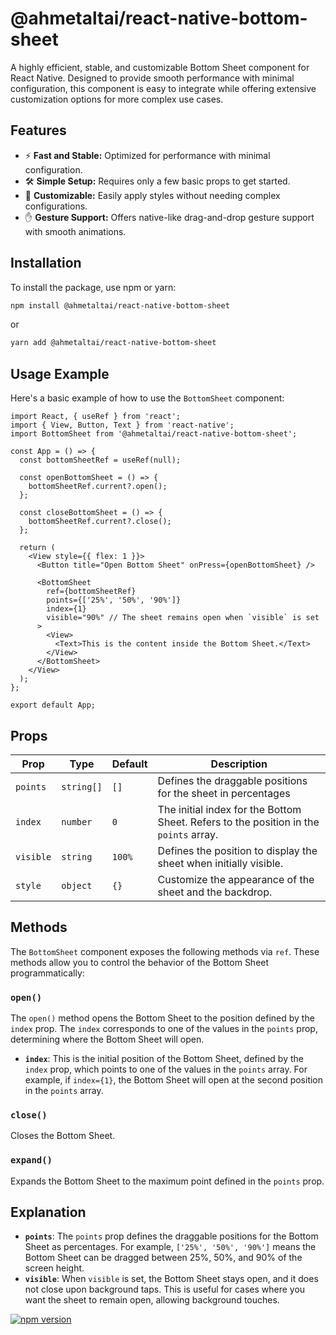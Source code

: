 # @ahmetaltai/react-native-bottom-sheet

A highly efficient, stable, and customizable Bottom Sheet component for React Native. Designed to provide smooth performance with minimal configuration, this component is easy to integrate while offering extensive customization options for more complex use cases.

## Features

- ⚡ **Fast and Stable:** Optimized for performance with minimal configuration.
- 🛠 **Simple Setup:** Requires only a few basic props to get started.
- 🎨 **Customizable:** Easily apply styles without needing complex configurations.
- ✋ **Gesture Support:** Offers native-like drag-and-drop gesture support with smooth animations.

## Installation

To install the package, use npm or yarn:

```bash
npm install @ahmetaltai/react-native-bottom-sheet
```

or

```bash
yarn add @ahmetaltai/react-native-bottom-sheet
```

## Usage Example

Here's a basic example of how to use the `BottomSheet` component:

```tsx
import React, { useRef } from 'react';
import { View, Button, Text } from 'react-native';
import BottomSheet from '@ahmetaltai/react-native-bottom-sheet';

const App = () => {
  const bottomSheetRef = useRef(null);

  const openBottomSheet = () => {
    bottomSheetRef.current?.open();
  };

  const closeBottomSheet = () => {
    bottomSheetRef.current?.close();
  };

  return (
    <View style={{ flex: 1 }}>
      <Button title="Open Bottom Sheet" onPress={openBottomSheet} />

      <BottomSheet
        ref={bottomSheetRef}
        points={['25%', '50%', '90%']}
        index={1}
        visible="90%" // The sheet remains open when `visible` is set
      >
        <View>
          <Text>This is the content inside the Bottom Sheet.</Text>
        </View>
      </BottomSheet>
    </View>
  );
};

export default App;
```

## Props

| Prop      | Type       | Default | Description                                                                           |
| --------- | ---------- | ------- | ------------------------------------------------------------------------------------- |
| `points`  | `string[]` | `[]`    | Defines the draggable positions for the sheet in percentages                          |
| `index`   | `number`   | `0`     | The initial index for the Bottom Sheet. Refers to the position in the `points` array. |
| `visible` | `string`   | `100%`  | Defines the position to display the sheet when initially visible.                     |
| `style`   | `object`   | `{}`    | Customize the appearance of the sheet and the backdrop.                               |

## Methods

The `BottomSheet` component exposes the following methods via `ref`. These methods allow you to control the behavior of the Bottom Sheet programmatically:

### `open()`

The `open()` method opens the Bottom Sheet to the position defined by the `index` prop. The `index` corresponds to one of the values in the `points` prop, determining where the Bottom Sheet will open.

- **`index`**: This is the initial position of the Bottom Sheet, defined by the `index` prop, which points to one of the values in the `points` array. For example, if `index={1}`, the Bottom Sheet will open at the second position in the `points` array.

### `close()`

Closes the Bottom Sheet.

### `expand()`

Expands the Bottom Sheet to the maximum point defined in the `points` prop.

## Explanation

- **`points`**: The `points` prop defines the draggable positions for the Bottom Sheet as percentages. For example, `['25%', '50%', '90%']` means the Bottom Sheet can be dragged between 25%, 50%, and 90% of the screen height.
- **`visible`**: When `visible` is set, the Bottom Sheet stays open, and it does not close upon background taps. This is useful for cases where you want the sheet to remain open, allowing background touches.


[![npm version](https://badge.fury.io/js/@ahmetaltai%2Freact-native-bottom-sheet.svg)](https://badge.fury.io/js/@ahmetaltai%2Freact-native-bottom-sheet)